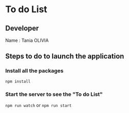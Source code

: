 # To do List

## Developer
Name : Tania OLIVIA

## Steps to do to launch the application

### Install all the packages
```npm install```

### Start the server to see the "To do List"
```npm run watch``` or ```npm run start```

